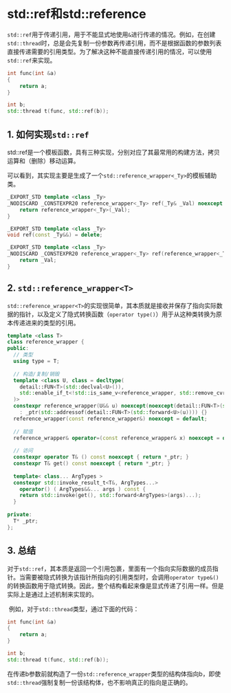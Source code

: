 # std::ref和std::reference

​	`std::ref`用于传递引用，用于不能显式地使用`&`进行传递的情况。例如，在创建`std::thread`时，总是会先复制一份参数再传递引用，而不是根据函数的参数列表直接传递需要的引用类型。为了解决这种不能直接传递引用的情况，可以使用`std::ref`来实现。

```C++
int func(int &a)
{
    return a;
}

int b;
std::thread t(func, std::ref(b));
```

## 1. 如何实现`std::ref`

​	std::ref是一个模板函数，具有三种实现，分别对应了其最常用的构建方法，拷贝运算和（删除）移动运算。

​	可以看到，其实现主要是生成了一个`std::reference_wrapper<_Ty>`的模板辅助类。

```C++
_EXPORT_STD template <class _Ty>
_NODISCARD _CONSTEXPR20 reference_wrapper<_Ty> ref(_Ty& _Val) noexcept {
    return reference_wrapper<_Ty>(_Val);
}

_EXPORT_STD template <class _Ty>
void ref(const _Ty&&) = delete;

_EXPORT_STD template <class _Ty>
_NODISCARD _CONSTEXPR20 reference_wrapper<_Ty> ref(reference_wrapper<_Ty> _Val) noexcept {
    return _Val;
}
```

## 2. `std::reference_wrapper<T>`

​	`std::reference_wrapper<T>`的实现很简单，其本质就是接收并保存了指向实际数据的指针，以及定义了隐式转换函数（`operator type()`）用于从这种类转换为原本传递进来的类型的引用。

```C++
template <class T>
class reference_wrapper {
public:
  // 类型
  using type = T;
 
  // 构造/复制/销毁
  template <class U, class = decltype(
    detail::FUN<T>(std::declval<U>()),
    std::enable_if_t<!std::is_same_v<reference_wrapper, std::remove_cvref_t<U>>>()
  )>
  constexpr reference_wrapper(U&& u) noexcept(noexcept(detail::FUN<T>(std::forward<U>(u))))
    : _ptr(std::addressof(detail::FUN<T>(std::forward<U>(u)))) {}
  reference_wrapper(const reference_wrapper&) noexcept = default;
 
  // 赋值
  reference_wrapper& operator=(const reference_wrapper& x) noexcept = default;
 
  // 访问
  constexpr operator T& () const noexcept { return *_ptr; }
  constexpr T& get() const noexcept { return *_ptr; }
 
  template< class... ArgTypes >
  constexpr std::invoke_result_t<T&, ArgTypes...>
    operator() ( ArgTypes&&... args ) const {
    return std::invoke(get(), std::forward<ArgTypes>(args)...);
  }
 
private:
  T* _ptr;
};
```

## 3. 总结

​	对于`std::ref`，其本质是返回一个引用包裹，里面有一个指向实际数据的成员指针。当需要被隐式转换为该指针所指向的引用类型时，会调用`operator type&()`的转换函数用于隐式转换。因此，整个结构看起来像是显式传递了引用一样。但是实际上是通过上述机制来实现的。

​	例如，对于`std::thread`类型，通过下面的代码：

```C++
int func(int &a)
{
    return a;
}

int b;
std::thread t(func, std::ref(b));
```

​	在传递b参数前就构造了一份`std::reference_wrapper`类型的结构体指向b，即使`std::thread`强制复制一份该结构体，也不影响真正的指向是正确的。